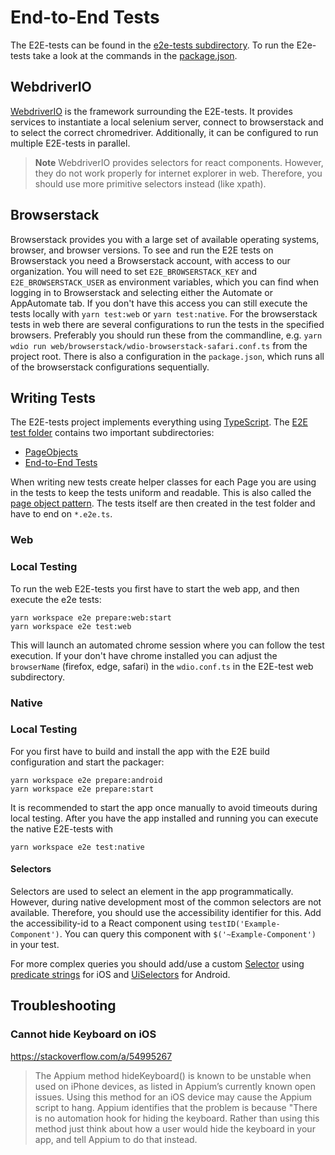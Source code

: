 # End-to-End Tests

The E2E-tests can be found in the [e2e-tests subdirectory](../e2e-tests).
To run the E2e-tests take a look at the commands in the [package.json](../e2e-tests/package.json).

## WebdriverIO

[WebdriverIO](https://webdriver.io/) is the framework surrounding the E2E-tests. It provides services to instantiate a local selenium server, connect to browserstack and to select the correct chromedriver. Additionally, it can be configured to run multiple E2E-tests in parallel.

> **Note**
> WebdriverIO provides selectors for react components. However, they do not work properly for internet explorer in web. Therefore, you should use more primitive selectors instead (like xpath).

## Browserstack

Browserstack provides you with a large set of available operating systems, browser, and browser versions.
To see and run the E2E tests on Browserstack you need a Browserstack account, with access to our organization.
You will need to set `E2E_BROWSERSTACK_KEY` and `E2E_BROWSERSTACK_USER` as environment variables, which you can find when logging in to Browserstack and selecting either the Automate or AppAutomate tab.
If you don't have this access you can still execute the tests locally with `yarn test:web` or `yarn test:native`.
For the browserstack tests in web there are several configurations to run the tests in the specified browsers. Preferably you should run these from the commandline, e.g. `yarn wdio run web/browserstack/wdio-browserstack-safari.conf.ts` from the project root. There is also a configuration in the `package.json`, which runs all of the browserstack configurations sequentially.

## Writing Tests

The E2E-tests project implements everything using [TypeScript](https://www.typescriptlang.org/).
The [E2E test folder](../e2e-tests/web/test) contains two important subdirectories:

- [PageObjects](../e2e-tests/web/test/pageobjects)
- [End-to-End Tests](../e2e-tests/web/test/specs)

When writing new tests create helper classes for each Page you are using in the tests to keep the tests uniform and readable. This is also called the [page object pattern](https://webdriver.io/docs/pageobjects/).
The tests itself are then created in the test folder and have to end on `*.e2e.ts`.

### Web

### Local Testing

To run the web E2E-tests you first have to start the web app, and then execute the e2e tests:

```
yarn workspace e2e prepare:web:start
yarn workspace e2e test:web
```

This will launch an automated chrome session where you can follow the test execution. If your don't have chrome installed you can adjust the `browserName` (firefox, edge, safari) in the `wdio.conf.ts` in the E2E-test web subdirectory.


### Native

### Local Testing

For you first have to build and install the app with the E2E build configuration and start the packager:

```
yarn workspace e2e prepare:android
yarn workspace e2e prepare:start
```

It is recommended to start the app once manually to avoid timeouts during local testing. After you have the app installed and running you can execute the native E2E-tests with

```
yarn workspace e2e test:native
```


#### Selectors

Selectors are used to select an element in the app programmatically.
However, during native development most of the common selectors are not available.
Therefore, you should use the accessibility identifier for this.
Add the accessibility-id to a React component using `testID('Example-Component')`. You can query this component with `$('~Example-Component')` in your test.

For more complex queries you should add/use a custom [Selector]('../e2e/native/Selector.ts) using [predicate strings](https://github.com/facebookarchive/WebDriverAgent/wiki/Predicate-Queries-Construction-Rules) for iOS and [UiSelectors](https://developer.android.com/reference/androidx/test/uiautomator/UiSelector) for Android.

## Troubleshooting

### Cannot hide Keyboard on iOS

https://stackoverflow.com/a/54995267

> The Appium method hideKeyboard() is known to be unstable when used on iPhone devices, as listed in Appium’s currently known open issues. Using this method for an iOS device may cause the Appium script to hang. Appium identifies that the problem is because "There is no automation hook for hiding the keyboard. Rather than using this method just think about how a user would hide the keyboard in your app, and tell Appium to do that instead.
